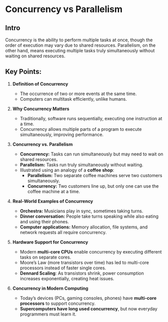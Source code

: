 # Concurrency vs Parallelism

## Intro

Concurrency is the ability to perform multiple tasks at once, though the order of execution may vary due to shared resources. Parallelism, on the other hand, means executing multiple tasks truly simultaneously without waiting on shared resources.

## Key Points:
1. **Definition of Concurrency**  
   - The occurrence of two or more events at the same time.  
   - Computers can multitask efficiently, unlike humans.

2. **Why Concurrency Matters**  
   - Traditionally, software runs sequentially, executing one instruction at a time.  
   - Concurrency allows multiple parts of a program to execute simultaneously, improving performance.

3. **Concurrency vs. Parallelism**  
   - **Concurrency:** Tasks can run simultaneously but may need to wait on shared resources.  
   - **Parallelism:** Tasks run truly simultaneously without waiting.  
   - Illustrated using an analogy of a **coffee shop**:  
     - **Parallelism:** Two separate coffee machines serve two customers simultaneously.  
     - **Concurrency:** Two customers line up, but only one can use the coffee machine at a time.

4. **Real-World Examples of Concurrency**  
   - **Orchestra:** Musicians play in sync, sometimes taking turns.  
   - **Dinner conversation:** People take turns speaking while also eating and using their phones.  
   - **Computer applications:** Memory allocation, file systems, and network requests all require concurrency.

5. **Hardware Support for Concurrency**  
   - Modern **multi-core CPUs** enable concurrency by executing different tasks on separate cores.  
   - Moore’s Law (more transistors over time) has led to multi-core processors instead of faster single cores.  
   - **Dennard Scaling**: As transistors shrink, power consumption increases exponentially, creating heat issues.

6. **Concurrency in Modern Computing**  
   - Today’s devices (PCs, gaming consoles, phones) have **multi-core processors** to support concurrency.  
   - **Supercomputers have long used concurrency**, but now everyday programmers must learn it.